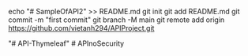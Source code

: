 echo "# SampleOfAPI2" >> README.md
git init
git add README.md
git commit -m "first commit"
git branch -M main
git remote add origin https://github.com/vietanh294/APIProject.git

"# API-Thymeleaf" 
#   A P I n o S e c u r i t y  
 